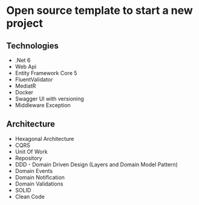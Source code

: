 # Open source template to start a new project

## Technologies
- .Net 6
- Web Api
- Entity Framework Core 5
- FluentValidator
- MediatR
- Docker
- Swagger UI with versioning
- Middleware Exception

## Architecture
- Hexagonal Architecture
- CQRS
- Unit Of Work
- Repository
- DDD - Domain Driven Design (Layers and Domain Model Pattern)
- Domain Events
- Domain Notification
- Domain Validations
- SOLID
- Clean Code

